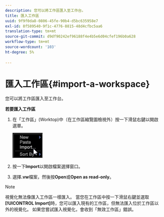 ```yaml
---
description: 您可以將工作區匯入至工作台。
title: 匯入工作區
uuid: 9f9f0da8-0806-45fe-90b4-d5bc635958e7
exl-id: 8f589540-9f1c-4776-8815-48d4cfbc5aa6
translation-type: tm+mt
source-git-commit: d9df90242ef96188f4e4b5e6d04cfef196b0a628
workflow-type: tm+mt
source-wordcount: '103'
ht-degree: 5%

---
```


# 匯入工作區{#import-a-workspace}

您可以將工作區匯入至工作台。

**若要匯入工作區**

1. 在「工作區」(Worktop)中（在工作區縮覽圖檢視外）按一下滑鼠右鍵以開啟選單。

   ![](assets/import_workspace.png)

1. 按一下&#x200B;**Import**&#x200B;以開啟檔案選擇窗口。
1. 選擇&#x200B;**.vw**&#x200B;檔案，然後按&#x200B;**Open**&#x200B;或&#x200B;**Open as read-only**。

>[!NOTE]
>
>視覺化無法像匯入工作區一樣匯入。 當您在工作區中按一下滑鼠右鍵並選取&#x200B;**[!UICONTROL Import]**&#x200B;時，您可以匯入現有的工作區，但無法匯入位於工作區以外的視覺化。 如果您嘗試匯入視覺化，會收到「無效工作區」錯誤。
